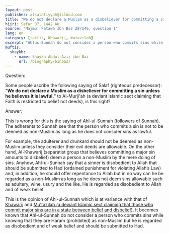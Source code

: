 ```yaml
---
layout: post
publisher: alsalafiyyah@icloud.com
title: "We do not declare a Muslim as a disbeliever for committing a sin unless he believes it is lawful."
hijri: Safar 07, 1442 AH
source: "Majmu' Fatawa Ibn Baz 28/146, question 1"
lang: en
category: [takfir, khawarij, mutazilah]
excerpt: "Ahlus-Sunnah do not consider a person who commits sins while knowing that they are Haram as a kafir but he is regarded as disobedient and of weak belief and should be submitted to Had."
muftis:
  shaykh: 
    - name: Shaykh Abdul-Aziz ibn Baz
      url: /biography/binbaz/
---
```


Question: 

Some people ascribe the following saying of Salaf (righteous predecessor): "**We do not declare a Muslim as a disbeliever for committing a sin unless he believes it is lawful.**" to Al-Murji'ah (a deviant Islamic sect claiming that Faith is restricted to belief not deeds), is this right?

Answer:

This is wrong for this is the saying of Ahl-ul-Sunnah (followers of Sunnah). The adherents to Sunnah see that the person who commits a sin is not to be deemed as non-Muslim as long as he does not consider sins as lawful. 

For example, the adulterer and drunkard should not be deemed as non-Muslim unless they consider their evil deeds are allowable. On the other hand, Al-Khawarij (separatist group that believes committing a major sin amounts to disbelief) deem a person a non-Muslim by the mere doing of sins. Anyhow, Ahl-ul-Sunnah say that a sinner is disobedient to Allah that should be submitted to Had (ordained punishment for violating Allah’s Law) and, in addition, he should offer repentance to Allah but in no way can he be regarded as a non-Muslim as long as he does not deem sins allowable such as adultery, wine, usury and the like. He is regarded as disobedient to Allah and of weak belief. 

This is the opinion of Ahl-ul-Sunnah which is at variance with that of [Khawarij](/khawarij/) and [Mu'tazilah (a deviant Islamic sect claiming that those who commit major sins are in a state between belief and disbelief)](/mutazilah/). It becomes known that Ahl-ul-Sunnah do not consider a person who commits sins while knowing that they are Haram (prohibited) as non-Muslim but he is regarded as disobedient and of weak belief and should be submitted to Had. 
